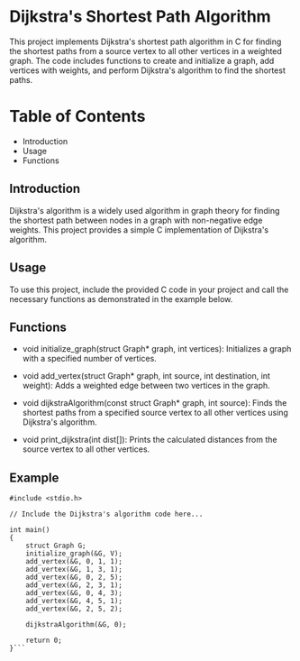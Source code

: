 # Dijkstra's Shortest Path Algorithm
This project implements Dijkstra's shortest path algorithm in C for finding the shortest paths from a source vertex to all other vertices in a weighted graph. The code includes functions to create and initialize a graph, add vertices with weights, and perform Dijkstra's algorithm to find the shortest paths.

# Table of Contents
- Introduction
- Usage
- Functions

## Introduction
Dijkstra's algorithm is a widely used algorithm in graph theory for finding the shortest path between nodes in a graph with non-negative edge weights. This project provides a simple C implementation of Dijkstra's algorithm.

## Usage
To use this project, include the provided C code in your project and call the necessary functions as demonstrated in the example below.

## Functions
- void initialize_graph(struct Graph* graph, int vertices): Initializes a graph with a specified number of vertices.

- void add_vertex(struct Graph* graph, int source, int destination, int weight): Adds a weighted edge between two vertices in the graph.

- void dijkstraAlgorithm(const struct Graph* graph, int source): Finds the shortest paths from a specified source vertex to all other vertices using Dijkstra's algorithm.

- void print_dijkstra(int dist[]): Prints the calculated distances from the source vertex to all other vertices.

## Example 
```
#include <stdio.h>

// Include the Dijkstra's algorithm code here...

int main()
{
    struct Graph G;
    initialize_graph(&G, V);
    add_vertex(&G, 0, 1, 1);
    add_vertex(&G, 1, 3, 1);
    add_vertex(&G, 0, 2, 5);
    add_vertex(&G, 2, 3, 1);
    add_vertex(&G, 0, 4, 3);
    add_vertex(&G, 4, 5, 1);
    add_vertex(&G, 2, 5, 2);

    dijkstraAlgorithm(&G, 0);
    
    return 0;
}```

